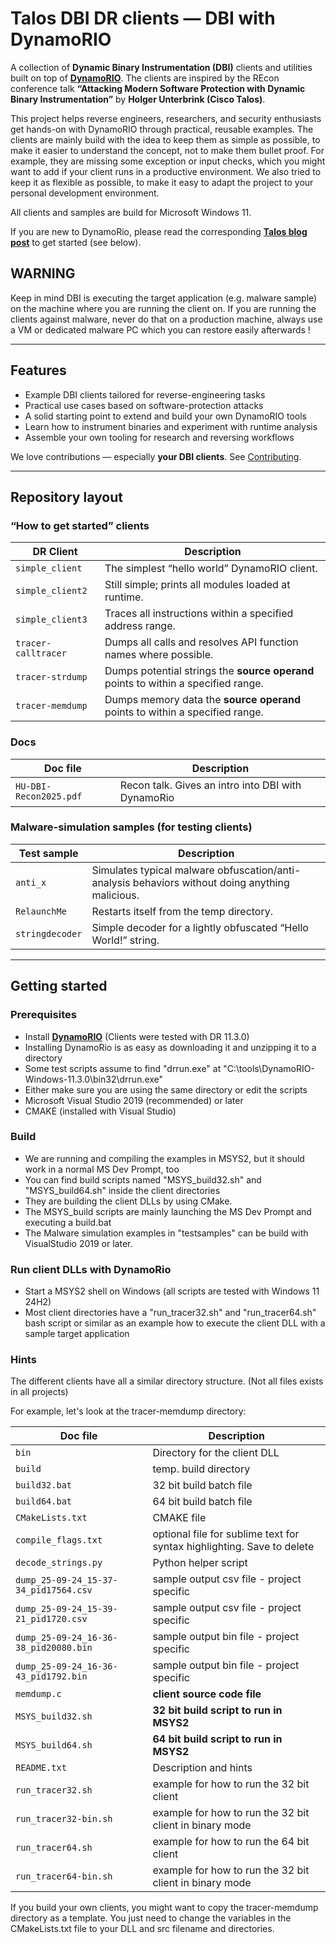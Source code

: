 # Talos DBI DR clients — DBI with DynamoRIO

A collection of **Dynamic Binary Instrumentation (DBI)** clients and utilities built on top of **[DynamoRIO](https://dynamorio.org)**. The clients are inspired by the REcon conference talk **“Attacking Modern Software Protection with Dynamic Binary Instrumentation”** by **Holger Unterbrink (Cisco Talos)**.

This project helps reverse engineers, researchers, and security enthusiasts get hands-on with DynamoRIO through practical, reusable examples. The clients are mainly build with the idea to keep them as simple as possible, to make it easier to understand the concept, 
not to make them bullet proof. For example, they are missing some exception or input checks, which you might want to add if your client runs in a productive environment. We also tried to keep it as flexible as possible, to make it easy to adapt the project to your personal
development environment. 

All clients and samples are build for Microsoft Windows 11. 

If you are new to DynamoRio, please read the corresponding **[Talos blog post](https://blog.talosintelligence.com/dynamic-binary-instrumentation-dbi-with-dynamorio/)** to get started (see below).
  

## WARNING 
Keep in mind DBI is executing the target application (e.g. malware sample) on the machine where you are running the client on. If you are running the clients against malware, never do that on a production machine, always use a VM or dedicated malware PC which you can restore
easily afterwards !

---

## Features

- Example DBI clients tailored for reverse-engineering tasks
- Practical use cases based on software-protection attacks
- A solid starting point to extend and build your own DynamoRIO tools
- Learn how to instrument binaries and experiment with runtime analysis
- Assemble your own tooling for research and reversing workflows

We love contributions — especially **your DBI clients**. See [Contributing](https://github.com/Cisco-Talos/DBI/blob/main/CONTRIBUTING.md).

---

## Repository layout

### “How to get started” clients

| DR Client | Description |
| --- | --- |
| `simple_client` | The simplest “hello world” DynamoRIO client. |
| `simple_client2` | Still simple; prints all modules loaded at runtime. |
| `simple_client3` | Traces all instructions within a specified address range. |
| `tracer-calltracer` | Dumps all calls and resolves API function names where possible. |
| `tracer-strdump` | Dumps potential strings the **source operand** points to within a specified range. |
| `tracer-memdump` | Dumps memory data the **source operand** points to within a specified range. |

### Docs
| Doc file | Description |
| --- | --- |
| `HU-DBI-Recon2025.pdf` | Recon talk. Gives an intro into DBI with DynamoRio |

### Malware-simulation samples (for testing clients)

| Test sample | Description |
| --- | --- |
| `anti_x` | Simulates typical malware obfuscation/anti-analysis behaviors without doing anything malicious. |
| `RelaunchMe` | Restarts itself from the temp directory. |
| `stringdecoder` | Simple decoder for a lightly obfuscated “Hello World!” string. |

---

## Getting started

### Prerequisites
- Install **[DynamoRIO](https://dynamorio.org/page_releases.html)** (Clients were tested with DR 11.3.0)
- Installing DynamoRio is as easy as downloading it and unzipping it to a directory 
- Some test scripts assume to find "drrun.exe" at "C:\tools\DynamoRIO-Windows-11.3.0\bin32\drrun.exe"
- Either make sure you are using the same directory or edit the scripts
- Microsoft Visual Studio 2019 (recommended) or later
- CMAKE (installed with Visual Studio)

### Build 
- We are running and compiling the examples in MSYS2, but it should work in a normal MS Dev Prompt, too
- You can find build scripts named "MSYS_build32.sh" and "MSYS_build64.sh" inside the client directories
- They are building the client DLLs by using CMake. 
- The MSYS_build scripts are mainly launching the MS Dev Prompt and executing a build.bat 
- The Malware simulation examples in "testsamples" can be build with VisualStudio 2019 or later.

### Run client DLLs with DynamoRio
- Start a MSYS2 shell on Windows (all scripts are tested with Windows 11 24H2)
- Most client directories have a "run_tracer32.sh" and "run_tracer64.sh" bash script or similar as an 
  example how to execute the client DLL with a sample target application

### Hints
The different clients have all a similar directory structure. (Not all files exists in all projects) 

For example, let's look at the tracer-memdump directory:

| Doc file | Description |
| --- | --- |
| `bin` | Directory for the client DLL| 
| `build` | temp. build directory |
| `build32.bat` | 32 bit build batch file|
| `build64.bat` | 64 bit build batch file|
| `CMakeLists.txt` | CMAKE file|
| `compile_flags.txt` | optional file for sublime text for syntax highlighting. Save to delete |
| `decode_strings.py` | Python helper script |
| `dump_25-09-24_15-37-34_pid17564.csv` | sample output csv file - project specific |
| `dump_25-09-24_15-39-21_pid1720.csv` | sample output csv file - project specific |
| `dump_25-09-24_16-36-38_pid20080.bin` | sample output bin file - project specific |
| `dump_25-09-24_16-36-43_pid1792.bin` | sample output bin file - project specific |
| `memdump.c` | **client source code file** |
| `MSYS_build32.sh` | **32 bit build script to run in MSYS2** |
| `MSYS_build64.sh` | **64 bit build script to run in MSYS2** |
| `README.txt` | Description and hints |
| `run_tracer32.sh` | example for how to run the 32 bit client |
| `run_tracer32-bin.sh` | example for how to run the 32 bit client in binary mode |
| `run_tracer64.sh` | example for how to run the 64 bit client |
| `run_tracer64-bin.sh` | example for how to run the 32 bit client in binary mode |

If you build your own clients, you might want to copy the tracer-memdump directory as a template.
You just need to change the variables in the CMakeLists.txt file to your DLL and src filename and directories.




